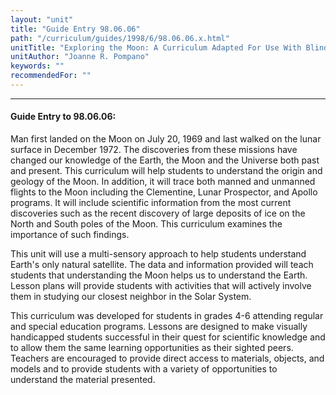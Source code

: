 ```yaml
---
layout: "unit"
title: "Guide Entry 98.06.06"
path: "/curriculum/guides/1998/6/98.06.06.x.html"
unitTitle: "Exploring the Moon: A Curriculum Adapted For Use With Blind and Visually Impaired Students"
unitAuthor: "Joanne R. Pompano"
keywords: ""
recommendedFor: ""
---
```

<body>
<hr/>
<h4>
Guide Entry to 98.06.06:
</h4>
<p>Man first landed on the Moon on July 20, 1969 and last walked on the lunar surface in December 1972.  The discoveries from these missions have changed our knowledge of the Earth, the Moon and the Universe both past and present.  This curriculum will help students to understand the origin and geology of the Moon.  In addition, it will trace both manned and unmanned flights to the Moon including the Clementine, Lunar Prospector, and Apollo programs.  It will include scientific information from the most current discoveries such as the recent discovery of large deposits of ice on the North and South poles of the Moon.  This curriculum examines the importance of such findings.</p>
<p>
This unit will use a multi-sensory approach to help students understand Earth's only natural satellite.  The data and information provided will teach students that understanding the Moon helps us to understand the Earth.  Lesson plans will provide students with activities that will actively involve them in studying our closest neighbor in the Solar System.
</p>
<p>
This curriculum was developed for students in grades 4-6 attending regular and special education programs.  Lessons are designed to make visually handicapped students successful in their quest for scientific knowledge and to allow them the same learning opportunities as their sighted peers.  Teachers are encouraged to provide direct access to materials, objects, and models and to provide students with a variety of opportunities to understand the material presented.
</p>
</body>
